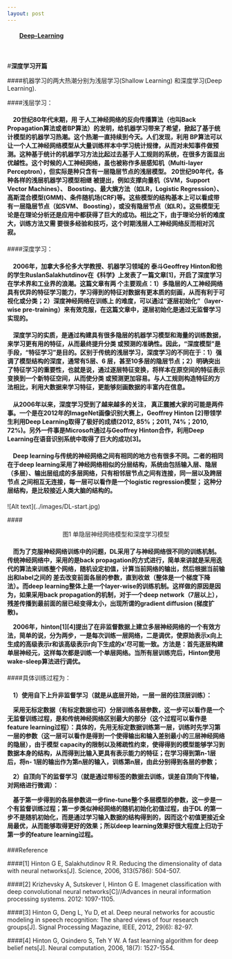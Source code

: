 ```yaml
---
layout: post
---
```

<table align="left">
    <h4 style="text-indent: 2em;"><a href= "../index.html">Deep-Learning</a></h4>
</table>

#**深度学习开篇**

####机器学习的两大热潮分别为浅层学习(Shallow Learning) 和深度学习(Deep Learning). 
  
####浅层学习： 
  
<h4>&nbsp;&nbsp;&nbsp;&nbsp;20世纪80年代末期，用 于人工神经网络的反向传播算法（也叫Back Propagation算法或者BP算法）的发明，给机器学习带来了希望，掀起了基于统计模型的机器学习热潮。这个热潮一直持续到今天。人们发现，利用 BP算法可以让一个人工神经网络模型从大量训练样本中学习统计规律，从而对未知事件做预测。这种基于统计的机器学习方法比起过去基于人工规则的系统，在很多方面显出优越性。这个时候的人工神经网络，虽也被称作多层感知机（Multi-layer Perceptron），但实际是种只含有一层隐层节点的浅层模型。
20世纪90年代，各种各样的浅层机器学习模型相继 被提出，例如支撑向量机（SVM，Support Vector Machines）、 Boosting、最大熵方法（如LR，Logistic Regression）、高斯混合模型(GMM)、条件随机场(CRF)等。这些模型的结构基本上可以看成带有一层隐层节点（如SVM、 Boosting），或没有隐层节点（如LR）。这些模型无论是在理论分析还是应用中都获得了巨大的成功。相比之下，由于理论分析的难度大，训练方法又需 要很多经验和技巧，这个时期浅层人工神经网络反而相对沉寂。</h4> 
   
####深度学习：   
<h4>&nbsp;&nbsp;&nbsp;&nbsp;2006年，加拿大多伦多大学教授、机器学习领域的 泰斗Geoffrey Hinton和他的学生RuslanSalakhutdinov在《科学》上发表了一篇文章[1]，开启了深度学习在学术界和工业界的浪潮。这篇文章有两 个主要观点：1）多隐层的人工神经网络具有优异的特征学习能力，学习得到的特征对数据有更本质的刻画，从而有利于可视化或分类；2）深度神经网络在训练上 的难度，可以通过“逐层初始化”（layer-wise pre-training）来有效克服，在这篇文章中，逐层初始化是通过无监督学习实现的。</h4>

<h4>&nbsp;&nbsp;&nbsp;&nbsp;深度学习的实质，是通过构建具有很多隐层的机器学习模型和海量的训练数据，来学习更有用的特征，从而最终提升分类 或预测的准确性。因此，“深度模型”是手段，“特征学习”是目的。区别于传统的浅层学习，深度学习的不同在于：1）强调了模型结构的深度，通常有5层、6 层，甚至10多层的隐层节点；2）明确突出了特征学习的重要性，也就是说，通过逐层特征变换，将样本在原空间的特征表示变换到一个新特征空间，从而使分类 或预测更加容易。与人工规则构造特征的方法相比，利用大数据来学习特征，更能够刻画数据的丰富内在信息。</h4>

<h4>&nbsp;&nbsp;&nbsp;&nbsp;从2006年以来，深度学习受到了越来越多的关注， 真正震撼大家的可能是两件事。一个是在2012年的ImageNet画像识别大赛上，Geoffrey Hinton [2]带领学生利用Deep Learning取得了极好的成绩(2012, 85%；2011, 74%；2010, 72%)。另外一件事是Microsoft通过与Geoffrey Hinton合作，利用Deep Learning在语音识别系统中取得了巨大的成功[3]。</h4>

<h4>&nbsp;&nbsp;&nbsp;&nbsp;Deep learning与传统的神经网络之间有相同的地方也有很多不同。二者的相同在于deep learning采用了神经网络相似的分层结构，系统由包括输入层、隐层（多层）、输出层组成的多层网络，只有相邻层节点之间有连接，同一层以及跨层节点 之间相互无连接，每一层可以看作是一个logistic regression模型； 这种分层结构，是比较接近人类大脑的结构的。</h4>   
![Alt text](../images/DL-start.jpg) 

####<center>图1 单隐层神经网络模型和深度学习模型</center>
<h4>&nbsp;&nbsp;&nbsp;&nbsp;而为了克服神经网络训练中的问题，DL采用了与神经网络很不同的训练机制。传统神经网络中，采用的是back propagation的方式进行，简单来讲就是采用迭代的算法来训练整个网络，随机设定初值，计算当前网络的输出，然后根据当前输出和label之间的 差去改变前面各层的参数，直到收敛（整体是一个梯度下降法）。而deep learning整体上是一个layer-wise的训练机制。这样做的原因是因为，如果采用back propagation的机制，对于一个deep network（7层以上），残差传播到最前面的层已经变得太小，出现所谓的gradient diffusion (梯度扩散)。

&nbsp;&nbsp;&nbsp;&nbsp;2006年，hinton[1][4]提出了在非监督数据上建立多层神经网络的一个有效方法，简单的说，分为两步，一是每次训练一层网络，二是调优，使原始表示x向上生成的高级表示r和该高级表示r向下生成的x'尽可能一致。方法是：首先逐层构建单层神经元，这样每次都是训练一个单层网络。当所有层训练完后，Hinton使用wake-sleep算法进行调优。</h4>  
 
####具体训练过程为：

<h4>&nbsp;&nbsp;&nbsp;&nbsp;1）使用自下上升非监督学习（就是从底层开始，一层一层的往顶层训练）：

&nbsp;&nbsp;&nbsp;&nbsp;采用无标定数据（有标定数据也可）分层训练各层参数，这一步可以看作是一个无监督训练过程，是和传统神经网络区别最大的部分（这个过程可以看作是feature learning过程）：具体的，先用无标定数据训练第一层，训练时先学习第一层的参数（这一层可以看作是得到一个使得输出和输入差别最小的三层神经网络的隐层），由于模型 capacity的限制以及稀疏性约束，使得得到的模型能够学习到数据本身的结构，从而得到比输入更具有表示能力的特征；在学习得到第n-1层后，将n- 1层的输出作为第n层的输入，训练第n层，由此分别得到各层的参数；

&nbsp;&nbsp;&nbsp;&nbsp;2）自顶向下的监督学习（就是通过带标签的数据去训练，误差自顶向下传输，对网络进行微调）：

&nbsp;&nbsp;&nbsp;&nbsp;基于第一步得到的各层参数进一步fine-tune整个多层模型的参数，这一步是一个有监督训练过程；第一步类似神经网络的随机初始化初值过程，由于DL 的第一步不是随机初始化，而是通过学习输入数据的结构得到的，因而这个初值更接近全局最优，从而能够取得更好的效果；所以deep learning效果好很大程度上归功于第一步的feature learning过程。</h4> 
  
###Reference  

####[1] Hinton G E, Salakhutdinov R R. Reducing the dimensionality of data with neural networks[J]. Science, 2006, 313(5786): 504-507.

####[2] Krizhevsky A, Sutskever I, Hinton G E. Imagenet classification with deep convolutional neural networks[C]//Advances in neural information processing systems. 2012: 1097-1105.  

####[3] Hinton G, Deng L, Yu D, et al. Deep neural networks for acoustic modeling in speech recognition: The shared views of four research groups[J]. Signal Processing Magazine, IEEE, 2012, 29(6): 82-97.

####[4] Hinton G, Osindero S, Teh Y W. A fast learning algorithm for deep belief nets[J]. Neural computation, 2006, 18(7): 1527-1554.